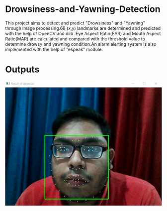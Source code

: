 # Drowsiness-and-Yawning-Detection
This project aims to detect and predict "Drowsiness" and "Yawning" through image processing.68 (x,y) landmarks are determined and predicted with the help of OpenCV and dlib .Eye Aspect Ratio(EAR) and Mouth Aspect Ratio(MAR) are calculated and compared with the threshold value to determine drowsy and yawning condition.An alarm alerting system is also implemented with the help of "espeak" module.

# Outputs
![alt text](https://github.com/ka-raja-babu/Drowsiness-and-Yawning-Detection/blob/main/OUTPUTS/Image%20(1).png?raw=true)
